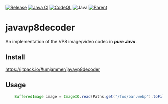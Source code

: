 [![Release](https://jitpack.io/v/umjammer/javavp8decoder.svg)](https://jitpack.io/#umjammer/javavp8decoder)
[![Java CI](https://github.com/umjammer/javavp8decoder/actions/workflows/maven.yml/badge.svg)](https://github.com/umjammer/javavp8decoder/actions/workflows/maven.yml)
[![CodeQL](https://github.com/umjammer/javavp8decoder/actions/workflows/codeql-analysis.yml/badge.svg)](https://github.com/umjammer/javavp8decoder/actions/workflows/codeql-analysis.yml)
![Java](https://img.shields.io/badge/Java-8-b07219)
[![Parent](https://img.shields.io/badge/Parent-vavi--image--sandbox-pink)](https://github.com/umjammer/vavi-image-sandbox)

# javavp8decoder

An implementation of the VP8 image/video codec in _**pure Java**_.

## Install

https://jitpack.io/#umjammer/javavp8decoder

## Usage

```java
    BufferedImage image = ImageIO.read(Paths.get("/foo/bar.webp").toFile());
```
